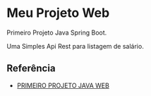 
# Meu Projeto Web

Primeiro Projeto Java Spring Boot.

Uma Simples Api Rest para listagem de salário.


## Referência

 - [PRIMEIRO PROJETO JAVA WEB ](https://www.youtube.com/watch?v=SsVX3juuOhM)

